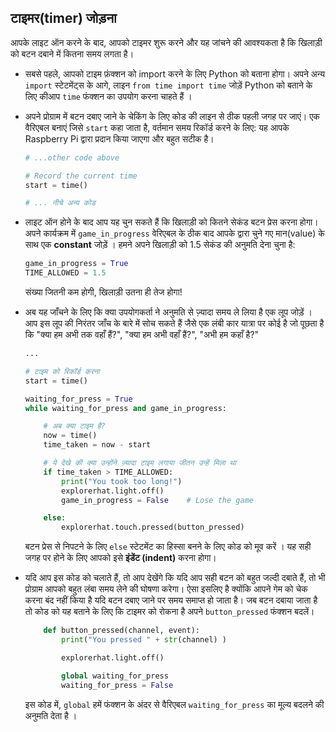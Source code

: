 ## टाइमर(timer) जोड़ना

आपके लाइट ऑन करने के बाद, आपको टाइमर शुरू करने और यह जांचने की आवश्यकता है कि खिलाड़ी को बटन दबाने में कितना समय लगता है।

- सबसे पहले, आपको टाइम फ़ंक्शन को import करने के लिए Python को बताना होगा। अपने अन्य `import` स्टेटमेंट्स के आगे, लाइन `from time import time` जोड़ें Python को बताने के लिए कीआप `time` फंक्शन का उपयोग करना चाहते हैं ।

- अपने प्रोग्राम में बटन दबाए जाने के चेकिंग के लिए कोड की लाइन से ठीक पहली जगह पर जाएं। एक वैरिएबल बनाएं जिसे `start` कहा जाता है, वर्तमान समय रिकॉर्ड करने के लिए: यह आपके Raspberry Pi द्वारा प्रदान किया जाएगा और बहुत सटीक है।
    
    ```python
    # ...other code above
    
    # Record the current time
    start = time()
    
    # ... नीचे अन्य कोड
    
    ```

- लाइट ऑन होने के बाद आप यह चुन सकते हैं कि खिलाड़ी को कितने सेकंड बटन प्रेस करना होगा। अपने कार्यक्रम में `game_in_progress` वेरिएबल के ठीक बाद आपके द्वारा चुने गए मान(value) के साथ एक **constant** जोड़ें । हमने अपने खिलाड़ी को 1.5 सेकंड की अनुमति देना चुना है:
    
    ```python
    game_in_progress = True
    TIME_ALLOWED = 1.5
    
    ```
    
    संख्या जितनी कम होगी, खिलाड़ी उतना ही तेज होगा!

- अब यह जाँचने के लिए कि क्या उपयोगकर्ता ने अनुमति से ज़्यादा समय ले लिया है एक लूप जोड़ें । आप इस लूप की निरंतर जाँच के बारे में सोच सकते हैं जैसे एक लंबी कार यात्रा पर कोई है जो पूछता है कि "क्या हम अभी तक वहाँ हैं?", "क्या हम अभी वहाँ हैं?", "अभी हम कहाँ है?"
    
    ```python
    ...
    
    # टाइम को रिकॉर्ड करना
    start = time()
    
    waiting_for_press = True
    while waiting_for_press and game_in_progress:
    
        # अब क्या टाइम है?
        now = time()
        time_taken = now - start
    
        # ये देखे की क्या उन्होंने ज़्यादा टाइम लगाया जीतन उन्हें मिला था
        if time_taken > TIME_ALLOWED:
            print("You took too long!")
            explorerhat.light.off()
            game_in_progress = False    # Lose the game
    
        else:
            explorerhat.touch.pressed(button_pressed)
    
    
    ```
    
    बटन प्रेस से निपटने के लिए `else` स्टेटमेंट का हिस्सा बनने के लिए कोड को मूव करें । यह सही जगह पर होने के लिए आपको इसे **इंडेंट (indent)** करना होगा।

- यदि आप इस कोड को चलाते हैं, तो आप देखेंगे कि यदि आप सही बटन को बहुत जल्दी दबाते हैं, तो भी प्रोग्राम आपको बहुत लंबा समय लेने की घोषणा करेगा। ऐसा इसलिए है क्योंकि आपने गेम को चेक करना बंद नहीं किया है यदि बटन दबाए जाने पर समय समाप्त हो जाता है। जब बटन दबाया जाता है तो कोड को यह बताने के लिए कि टाइमर को रोकना है अपने `button_pressed` फंक्शन बदलें।
    
    ```python
        def button_pressed(channel, event):
            print("You pressed " + str(channel) )
    
            explorerhat.light.off()
    
            global waiting_for_press
            waiting_for_press = False
    
    ```
    
    इस कोड में, `global` हमें फंक्शन के अंदर से वैरिएबल `waiting_for_press` का मूल्य बदलने की अनुमति देता है ।